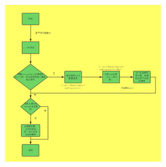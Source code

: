 ![title](https://raw.githubusercontent.com/iarray/gitnote-images/master/gitnote/2019/08/28/1566977004906-1566977005128.png)